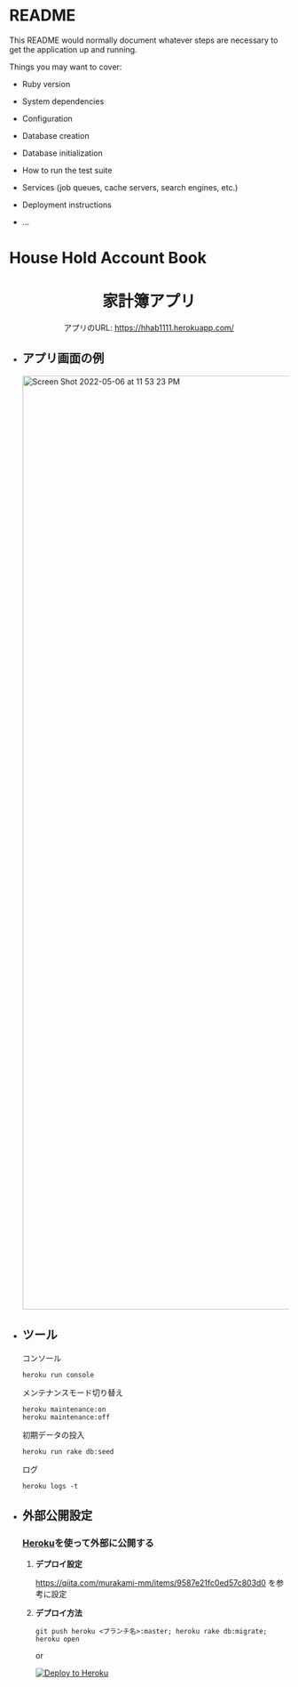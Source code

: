 # README

This README would normally document whatever steps are necessary to get the
application up and running.

Things you may want to cover:

* Ruby version

* System dependencies

* Configuration

* Database creation

* Database initialization

* How to run the test suite

* Services (job queues, cache servers, search engines, etc.)

* Deployment instructions

* ...
# House Hold Account Book

<h1 align="center">
  家計簿アプリ
</h1>

<center>
  アプリのURL: <a href="https://hhab1111.herokuapp.com/">https://hhab1111.herokuapp.com/</a>
</center>

- ## アプリ画面の例
  <img width="1679" alt="Screen Shot 2022-05-06 at 11 53 23 PM" src="https://user-images.githubusercontent.com/51039761/167158115-41410f15-90e9-404f-bfa2-a959921627fd.png">

- ## ツール
  コンソール
  ```
  heroku run console
  ```

  メンテナンスモード切り替え
  ```
  heroku maintenance:on
  heroku maintenance:off
  ```

  初期データの投入
  ```
  heroku run rake db:seed
  ```

  ログ
  ```
  heroku logs -t
  ```
- ## 外部公開設定
  ###  [Heroku](https://www.heroku.com/)を使って外部に公開する

  1.  **デプロイ設定**

      https://qiita.com/murakami-mm/items/9587e21fc0ed57c803d0 を参考に設定

  2.  **デプロイ方法**
      ```shell
      git push heroku <ブランチ名>:master; heroku rake db:migrate; heroku open
      ```
      or

      [![Deploy to Heroku](https://www.herokucdn.com/deploy/button.png)](https://heroku.com/deploy)
